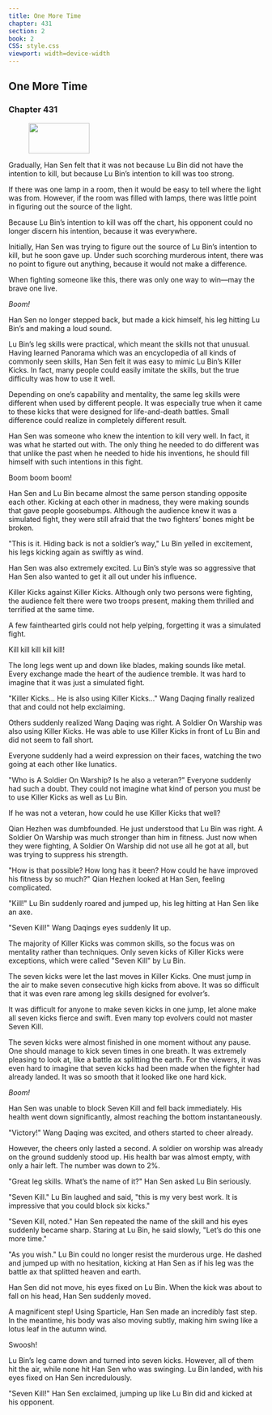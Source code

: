 ```yaml
---
title: One More Time
chapter: 431
section: 2
book: 2
CSS: style.css
viewport: width=device-width
---
```


## One More Time

### Chapter 431

<figure>
	<img src="../Images/gem.gif" alt="" id="gem" width="120" height="60" />
</figure>

Gradually, Han Sen felt that it was not because Lu Bin did not have the intention to kill, but because Lu Bin’s intention to kill was too strong.

If there was one lamp in a room, then it would be easy to tell where the light was from. However, if the room was filled with lamps, there was little point in figuring out the source of the light.

Because Lu Bin’s intention to kill was off the chart, his opponent could no longer discern his intention, because it was everywhere.

Initially, Han Sen was trying to figure out the source of Lu Bin’s intention to kill, but he soon gave up. Under such scorching murderous intent, there was no point to figure out anything, because it would not make a difference.

When fighting someone like this, there was only one way to win—may the brave one live.

*Boom!*

Han Sen no longer stepped back, but made a kick himself, his leg hitting Lu Bin’s and making a loud sound.

Lu Bin’s leg skills were practical, which meant the skills not that unusual. Having learned Panorama which was an encyclopedia of all kinds of commonly seen skills, Han Sen felt it was easy to mimic Lu Bin’s Killer Kicks. In fact, many people could easily imitate the skills, but the true difficulty was how to use it well.

Depending on one’s capability and mentality, the same leg skills were different when used by different people. It was especially true when it came to these kicks that were designed for life-and-death battles. Small difference could realize in completely different result.

Han Sen was someone who knew the intention to kill very well. In fact, it was what he started out with. The only thing he needed to do different was that unlike the past when he needed to hide his inventions, he should fill himself with such intentions in this fight.

Boom boom boom!

Han Sen and Lu Bin became almost the same person standing opposite each other. Kicking at each other in madness, they were making sounds that gave people goosebumps. Although the audience knew it was a simulated fight, they were still afraid that the two fighters’ bones might be broken.

"This is it. Hiding back is not a soldier’s way," Lu Bin yelled in excitement, his legs kicking again as swiftly as wind.

Han Sen was also extremely excited. Lu Bin’s style was so aggressive that Han Sen also wanted to get it all out under his influence.

Killer Kicks against Killer Kicks. Although only two persons were fighting, the audience felt there were two troops present, making them thrilled and terrified at the same time.

A few fainthearted girls could not help yelping, forgetting it was a simulated fight.

Kill kill kill kill kill!

The long legs went up and down like blades, making sounds like metal. Every exchange made the heart of the audience tremble. It was hard to imagine that it was just a simulated fight.

"Killer Kicks… He is also using Killer Kicks…" Wang Daqing finally realized that and could not help exclaiming.

Others suddenly realized Wang Daqing was right. A Soldier On Warship was also using Killer Kicks. He was able to use Killer Kicks in front of Lu Bin and did not seem to fall short.

Everyone suddenly had a weird expression on their faces, watching the two going at each other like lunatics.

"Who is A Soldier On Warship? Is he also a veteran?" Everyone suddenly had such a doubt. They could not imagine what kind of person you must be to use Killer Kicks as well as Lu Bin.

If he was not a veteran, how could he use Killer Kicks that well?

Qian Hezhen was dumbfounded. He just understood that Lu Bin was right. A Soldier On Warship was much stronger than him in fitness. Just now when they were fighting, A Soldier On Warship did not use all he got at all, but was trying to suppress his strength.

"How is that possible? How long has it been? How could he have improved his fitness by so much?" Qian Hezhen looked at Han Sen, feeling complicated.

"Kill!" Lu Bin suddenly roared and jumped up, his leg hitting at Han Sen like an axe.

"Seven Kill!" Wang Daqings eyes suddenly lit up.

The majority of Killer Kicks was common skills, so the focus was on mentality rather than techniques. Only seven kicks of Killer Kicks were exceptions, which were called "Seven Kill" by Lu Bin.

The seven kicks were let the last moves in Killer Kicks. One must jump in the air to make seven consecutive high kicks from above. It was so difficult that it was even rare among leg skills designed for evolver’s.

It was difficult for anyone to make seven kicks in one jump, let alone make all seven kicks fierce and swift. Even many top evolvers could not master Seven Kill.

The seven kicks were almost finished in one moment without any pause. One should manage to kick seven times in one breath. It was extremely pleasing to look at, like a battle ax splitting the earth. For the viewers, it was even hard to imagine that seven kicks had been made when the fighter had already landed. It was so smooth that it looked like one hard kick.

*Boom!*

Han Sen was unable to block Seven Kill and fell back immediately. His health went down significantly, almost reaching the bottom instantaneously.

"Victory!" Wang Daqing was excited, and others started to cheer already.

However, the cheers only lasted a second. A soldier on worship was already on the ground suddenly stood up. His health bar was almost empty, with only a hair left. The number was down to 2%.

"Great leg skills. What’s the name of it?" Han Sen asked Lu Bin seriously.

"Seven Kill." Lu Bin laughed and said, "this is my very best work. It is impressive that you could block six kicks."

"Seven Kill, noted." Han Sen repeated the name of the skill and his eyes suddenly became sharp. Staring at Lu Bin, he said slowly, "Let’s do this one more time."

"As you wish." Lu Bin could no longer resist the murderous urge. He dashed and jumped up with no hesitation, kicking at Han Sen as if his leg was the battle ax that splitted heaven and earth.

Han Sen did not move, his eyes fixed on Lu Bin. When the kick was about to fall on his head, Han Sen suddenly moved.

A magnificent step! Using Sparticle, Han Sen made an incredibly fast step. In the meantime, his body was also moving subtly, making him swing like a lotus leaf in the autumn wind.

Swoosh!

Lu Bin’s leg came down and turned into seven kicks. However, all of them hit the air, while none hit Han Sen who was swinging. Lu Bin landed, with his eyes fixed on Han Sen incredulously.

"Seven Kill!" Han Sen exclaimed, jumping up like Lu Bin did and kicked at his opponent.